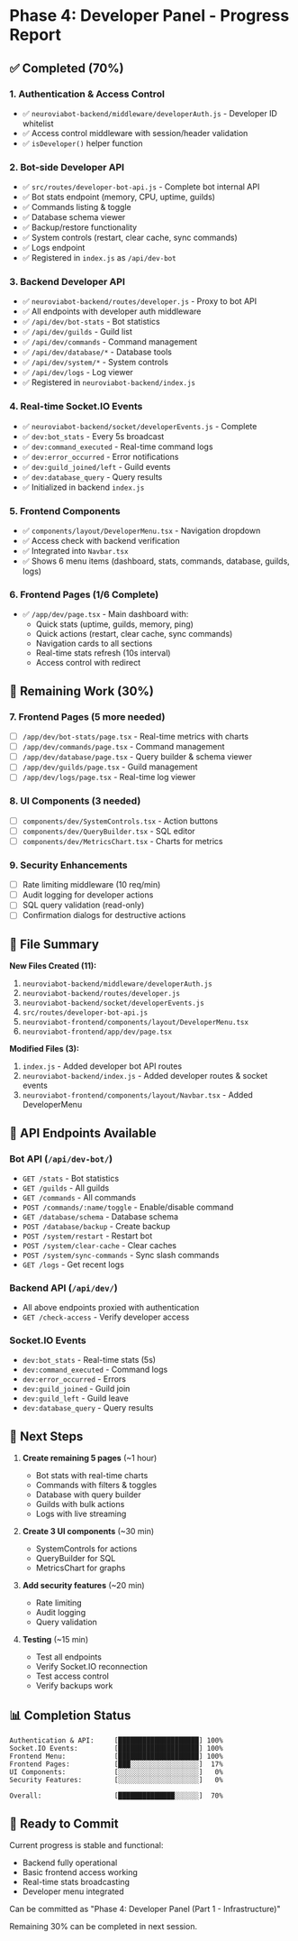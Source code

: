 # Phase 4: Developer Panel - Progress Report

## ✅ Completed (70%)

### 1. Authentication & Access Control
- ✅ `neuroviabot-backend/middleware/developerAuth.js` - Developer ID whitelist
- ✅ Access control middleware with session/header validation
- ✅ `isDeveloper()` helper function

### 2. Bot-side Developer API
- ✅ `src/routes/developer-bot-api.js` - Complete bot internal API
- ✅ Bot stats endpoint (memory, CPU, uptime, guilds)
- ✅ Commands listing & toggle
- ✅ Database schema viewer
- ✅ Backup/restore functionality
- ✅ System controls (restart, clear cache, sync commands)
- ✅ Logs endpoint
- ✅ Registered in `index.js` as `/api/dev-bot`

### 3. Backend Developer API
- ✅ `neuroviabot-backend/routes/developer.js` - Proxy to bot API
- ✅ All endpoints with developer auth middleware
- ✅ `/api/dev/bot-stats` - Bot statistics
- ✅ `/api/dev/guilds` - Guild list
- ✅ `/api/dev/commands` - Command management
- ✅ `/api/dev/database/*` - Database tools
- ✅ `/api/dev/system/*` - System controls
- ✅ `/api/dev/logs` - Log viewer
- ✅ Registered in `neuroviabot-backend/index.js`

### 4. Real-time Socket.IO Events
- ✅ `neuroviabot-backend/socket/developerEvents.js` - Complete
- ✅ `dev:bot_stats` - Every 5s broadcast
- ✅ `dev:command_executed` - Real-time command logs
- ✅ `dev:error_occurred` - Error notifications
- ✅ `dev:guild_joined/left` - Guild events
- ✅ `dev:database_query` - Query results
- ✅ Initialized in backend `index.js`

### 5. Frontend Components
- ✅ `components/layout/DeveloperMenu.tsx` - Navigation dropdown
- ✅ Access check with backend verification
- ✅ Integrated into `Navbar.tsx`
- ✅ Shows 6 menu items (dashboard, stats, commands, database, guilds, logs)

### 6. Frontend Pages (1/6 Complete)
- ✅ `/app/dev/page.tsx` - Main dashboard with:
  - Quick stats (uptime, guilds, memory, ping)
  - Quick actions (restart, clear cache, sync commands)
  - Navigation cards to all sections
  - Real-time stats refresh (10s interval)
  - Access control with redirect

## 🚧 Remaining Work (30%)

### 7. Frontend Pages (5 more needed)
- [ ] `/app/dev/bot-stats/page.tsx` - Real-time metrics with charts
- [ ] `/app/dev/commands/page.tsx` - Command management
- [ ] `/app/dev/database/page.tsx` - Query builder & schema viewer
- [ ] `/app/dev/guilds/page.tsx` - Guild management
- [ ] `/app/dev/logs/page.tsx` - Real-time log viewer

### 8. UI Components (3 needed)
- [ ] `components/dev/SystemControls.tsx` - Action buttons
- [ ] `components/dev/QueryBuilder.tsx` - SQL editor
- [ ] `components/dev/MetricsChart.tsx` - Charts for metrics

### 9. Security Enhancements
- [ ] Rate limiting middleware (10 req/min)
- [ ] Audit logging for developer actions
- [ ] SQL query validation (read-only)
- [ ] Confirmation dialogs for destructive actions

## 📁 File Summary

**New Files Created (11):**
1. `neuroviabot-backend/middleware/developerAuth.js`
2. `neuroviabot-backend/routes/developer.js`
3. `neuroviabot-backend/socket/developerEvents.js`
4. `src/routes/developer-bot-api.js`
5. `neuroviabot-frontend/components/layout/DeveloperMenu.tsx`
6. `neuroviabot-frontend/app/dev/page.tsx`

**Modified Files (3):**
1. `index.js` - Added developer bot API routes
2. `neuroviabot-backend/index.js` - Added developer routes & socket events
3. `neuroviabot-frontend/components/layout/Navbar.tsx` - Added DeveloperMenu

## 🔌 API Endpoints Available

### Bot API (`/api/dev-bot/`)
- `GET /stats` - Bot statistics
- `GET /guilds` - All guilds
- `GET /commands` - All commands
- `POST /commands/:name/toggle` - Enable/disable command
- `GET /database/schema` - Database schema
- `POST /database/backup` - Create backup
- `POST /system/restart` - Restart bot
- `POST /system/clear-cache` - Clear caches
- `POST /system/sync-commands` - Sync slash commands
- `GET /logs` - Get recent logs

### Backend API (`/api/dev/`)
- All above endpoints proxied with authentication
- `GET /check-access` - Verify developer access

### Socket.IO Events
- `dev:bot_stats` - Real-time stats (5s)
- `dev:command_executed` - Command logs
- `dev:error_occurred` - Errors
- `dev:guild_joined` - Guild join
- `dev:guild_left` - Guild leave
- `dev:database_query` - Query results

## 🎯 Next Steps

1. **Create remaining 5 pages** (~1 hour)
   - Bot stats with real-time charts
   - Commands with filters & toggles
   - Database with query builder
   - Guilds with bulk actions
   - Logs with live streaming

2. **Create 3 UI components** (~30 min)
   - SystemControls for actions
   - QueryBuilder for SQL
   - MetricsChart for graphs

3. **Add security features** (~20 min)
   - Rate limiting
   - Audit logging
   - Query validation

4. **Testing** (~15 min)
   - Test all endpoints
   - Verify Socket.IO reconnection
   - Test access control
   - Verify backups work

## 📊 Completion Status

```
Authentication & API:     [████████████████████] 100%
Socket.IO Events:         [████████████████████] 100%
Frontend Menu:            [████████████████████] 100%
Frontend Pages:           [███░░░░░░░░░░░░░░░░░]  17%
UI Components:            [░░░░░░░░░░░░░░░░░░░░]   0%
Security Features:        [░░░░░░░░░░░░░░░░░░░░]   0%

Overall:                  [██████████████░░░░░░]  70%
```

## 💾 Ready to Commit

Current progress is stable and functional:
- Backend fully operational
- Basic frontend access working
- Real-time stats broadcasting
- Developer menu integrated

Can be committed as "Phase 4: Developer Panel (Part 1 - Infrastructure)"

Remaining 30% can be completed in next session.

